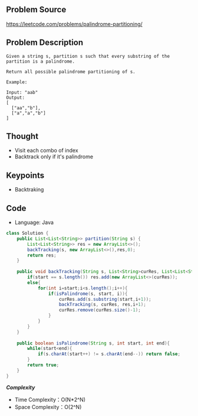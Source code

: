 ## Problem Source
https://leetcode.com/problems/palindrome-partitioning/

## Problem Description
```
Given a string s, partition s such that every substring of the partition is a palindrome.

Return all possible palindrome partitioning of s.

Example:

Input: "aab"
Output:
[
  ["aa","b"],
  ["a","a","b"]
]
```

## Thought
- Visit each combo of index
- Backtrack only if it's palindrome

## Keypoints
- Backtraking


## Code
* Language: Java

```Java
class Solution {
    public List<List<String>> partition(String s) {
        List<List<String>> res = new ArrayList<>();
        backTracking(s, new ArrayList<>(),res,0);
        return res;
    }
    
    public void backTracking(String s, List<String>curRes, List<List<String>> res, int start){
        if(start == s.length()) res.add(new ArrayList<>(curRes));
        else{
            for(int i=start;i<s.length();i++){
                if(isPalindrome(s, start, i)){
                    curRes.add(s.substring(start,i+1));
                    backTracking(s, curRes, res,i+1);
                    curRes.remove(curRes.size()-1);
                }
            }
        }
    }
    
    public boolean isPalindrome(String s, int start, int end){
        while(start<end){
            if(s.charAt(start++) != s.charAt(end--)) return false;
        }
        return true;
    }
}
```

***Complexity***

- Time Complexity：O(N*2^N)
- Space Complexity：O(2^N)
